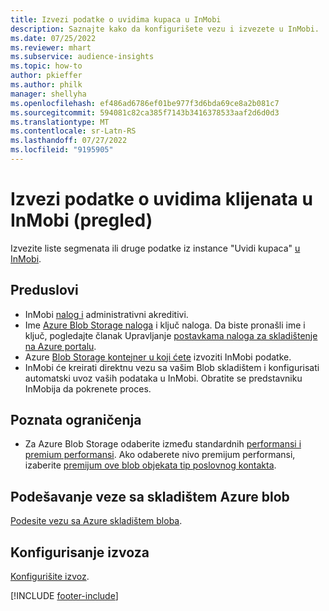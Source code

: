 ```yaml
---
title: Izvezi podatke o uvidima kupaca u InMobi
description: Saznajte kako da konfigurišete vezu i izvezete u InMobi.
ms.date: 07/25/2022
ms.reviewer: mhart
ms.subservice: audience-insights
ms.topic: how-to
author: pkieffer
ms.author: philk
manager: shellyha
ms.openlocfilehash: ef486ad6786ef01be977f3d6bda69ce8a2b081c7
ms.sourcegitcommit: 594081c82ca385f7143b3416378533aaf2d6d0d3
ms.translationtype: MT
ms.contentlocale: sr-Latn-RS
ms.lasthandoff: 07/27/2022
ms.locfileid: "9195905"
---
```

# <a name="export-customer-insights-data-to-inmobi-preview"></a>Izvezi podatke o uvidima klijenata u InMobi (pregled)

Izvezite liste segmenata ili druge podatke iz instance "Uvidi kupaca" [u InMobi](https://www.inmobi.com/).

## <a name="prerequisites"></a>Preduslovi

- InMobi [nalog i](https://www.inmobi.com/) administrativni akreditivi.
- Ime [Azure Blob Storage naloga](/azure/storage/blobs/create-data-lake-storage-account) i ključ naloga. Da biste pronašli ime i ključ, pogledajte članak Upravljanje [postavkama naloga za skladištenje na Azure portalu](/azure/storage/common/storage-account-manage).
- Azure [Blob Storage kontejner u koji ćete](/azure/storage/blobs/storage-quickstart-blobs-portal#create-a-container) izvoziti InMobi podatke.
- InMobi će kreirati direktnu vezu sa vašim Blob skladištem i konfigurisati automatski uvoz vaših podataka u InMobi. Obratite se predstavniku InMobija da pokrenete proces.

## <a name="known-limitations"></a>Poznata ograničenja

- Za Azure Blob Storage odaberite između standardnih [performansi i premium performansi](/azure/storage/blobs/storage-blob-performance-tiers). Ako odaberete nivo premijum performansi, izaberite [premijum ove blob objekata tip poslovnog kontakta](/azure/storage/common/storage-account-overview#types-of-storage-accounts).

## <a name="set-up-connection-to-azure-blob-storage"></a>Podešavanje veze sa skladištem Azure blob

[Podesite vezu sa Azure skladištem bloba](export-azure-blob-storage.md).

## <a name="configure-an-export"></a>Konfigurisanje izvoza

[Konfigurišite izvoz](export-azure-blob-storage.md#configure-an-export).

[!INCLUDE [footer-include](includes/footer-banner.md)]

